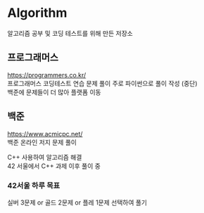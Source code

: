 # Algorithm
알고리즘 공부 및 코딩 테스트를 위해 만든 저장소
<br>
## 프로그래머스
https://programmers.co.kr/
<br>
프로그래머스 코딩테스트 연습 문제 풀이
주로 파이썬으로 풀이 작성 (중단)  
백준에 문제들이 더 많아 플랫폼 이동
<br>
## 백준
https://www.acmicpc.net/
<br>
백준 온라인 저지 문제 풀이

C++ 사용하여 알고리즘 해결  
42 서울에서 C++ 과제 이후 풀이 중

### 42서울 하루 목표
실버 3문제 or 골드 2문제 or 플레 1문제 선택하여 풀기
